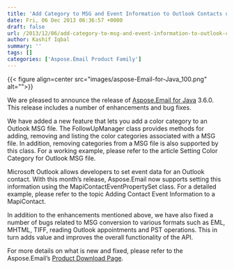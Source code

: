 ```yaml
---
title: 'Add Category to MSG and Event Information to Outlook Contacts using Java'
date: Fri, 06 Dec 2013 06:36:57 +0000
draft: false
url: /2013/12/06/add-category-to-msg-and-event-information-to-outlook-contacts-using-java/
author: Kashif Iqbal
summary: ''
tags: []
categories: ['Aspose.Email Product Family']
---
```




{{< figure align=center src="images/aspose-Email-for-Java_100.png" alt="">}}


We are pleased to announce the release of [Aspose.Email for Java][1] 3.6.0. This release includes a number of enhancements and bug fixes.

We have added a new feature that lets you add a color category to an Outlook MSG file. The FollowUpManager class provides methods for adding, removing and listing the color categories associated with a MSG file. In addition, removing categories from a MSG file is also supported by this class. For a working example, please refer to the article Setting Color Category for Outlook MSG file.

Microsoft Outlook allows developers to set event data for an Outlook contact. With this month’s release, Aspose.Email now supports setting this information using the MapiContactEventPropertySet class. For a detailed example, please refer to the topic Adding Contact Event Information to a MapiContact.

In addition to the enhancements mentioned above, we have also fixed a number of bugs related to MSG conversion to various formats such as EML, MHTML, TIFF, reading Outlook appointments and PST operations. This in turn adds value and improves the overall functionality of the API.

For more details on what is new and fixed, please refer to the Aspose.Email’s [Product Download Page][2].




[1]: https://products.aspose.com/email/java
[2]: https://downloads.aspose.com/email/java




